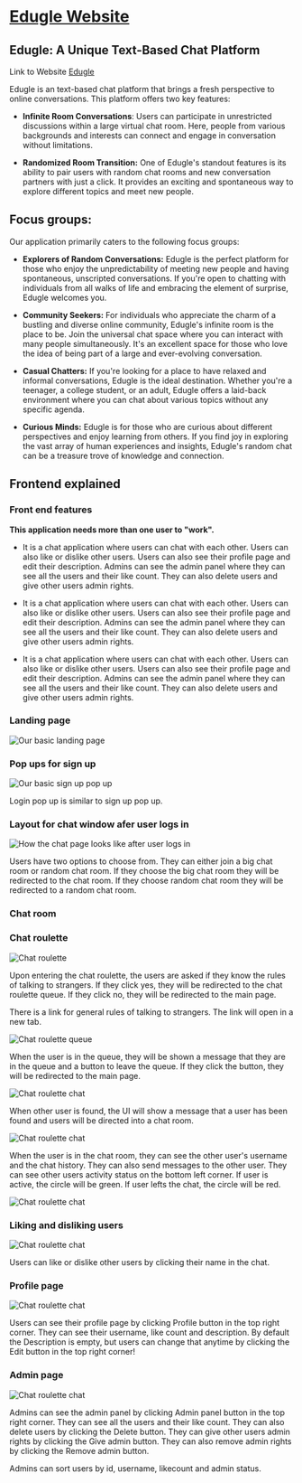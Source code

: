 # [Edugle Website](https://edugle-fro.onrender.com/)

## Edugle: A Unique Text-Based Chat Platform

Link to Website [Edugle](https://edugle-fro.onrender.com/)

Edugle is an text-based chat platform that brings a fresh perspective to online conversations. This platform offers two key features:

- **Infinite Room Conversations**: Users can participate in unrestricted discussions within a large virtual chat room. Here, people from various backgrounds and interests can connect and engage in conversation without limitations.

- **Randomized Room Transition:** One of Edugle's standout features is its ability to pair users with random chat rooms and new conversation partners with just a click. It provides an exciting and spontaneous way to explore different topics and meet new people.

## Focus groups:

Our application primarily caters to the following focus groups:

- **Explorers of Random Conversations:** Edugle is the perfect platform for those who enjoy the unpredictability of meeting new people and having spontaneous, unscripted conversations. If you're open to chatting with individuals from all walks of life and embracing the element of surprise, Edugle welcomes you.

- **Community Seekers:** For individuals who appreciate the charm of a bustling and diverse online community, Edugle's infinite room is the place to be. Join the universal chat space where you can interact with many people simultaneously. It's an excellent space for those who love the idea of being part of a large and ever-evolving conversation.

- **Casual Chatters:** If you're looking for a place to have relaxed and informal conversations, Edugle is the ideal destination. Whether you're a teenager, a college student, or an adult, Edugle offers a laid-back environment where you can chat about various topics without any specific agenda.

- **Curious Minds:** Edugle is for those who are curious about different perspectives and enjoy learning from others. If you find joy in exploring the vast array of human experiences and insights, Edugle's random chat can be a treasure trove of knowledge and connection.

## Frontend explained

### Front end features

**This application needs more than one user to "work".** 

- It is a chat application where users can chat with each other. Users can also like or dislike other users. Users can also see their profile page and edit their description. Admins can see the admin panel where they can see all the users and their like count. They can also delete users and give other users admin rights.

- It is a chat application where users can chat with each other. Users can also like or dislike other users. Users can also see their profile page and edit their description. Admins can see the admin panel where they can see all the users and their like count. They can also delete users and give other users admin rights.

- It is a chat application where users can chat with each other. Users can also like or dislike other users. Users can also see their profile page and edit their description. Admins can see the admin panel where they can see all the users and their like count. They can also delete users and give other users admin rights.

### Landing page

![Our basic landing page](/media/landingPage.png "Index page")

### Pop ups for sign up

![Our basic sign up pop up](/media/signUp.png "Sign up pop up")

Login pop up is similar to sign up pop up.

### Layout for chat window afer user logs in

![How the chat page looks like after user logs in](/media/mainPageLogin.png "Chat page")

Users have two options to choose from. They can either join a big chat room or random chat room. If they choose the big chat room they will be redirected to the chat room. If they choose random chat room they will be redirected to a random chat room.

### Chat room

### Chat roulette

![Chat roulette](/media/chatRoulette.png "Chat roulette")

Upon entering the chat roulette, the users are asked if they know the rules of talking to strangers. If they click yes, they will be redirected to the chat roulette queue. If they click no, they will be redirected to the main page.

There is a link for general rules of talking to strangers. The link will open in a new tab.

![Chat roulette queue](/media/queueWait.png "Chat roulette queue")

When the user is in the queue, they will be shown a message that they are in the queue and a button to leave the queue. If they click the button, they will be redirected to the main page.

![Chat roulette chat](/media/queueFind.png "Chat roulette chat find")

When other user is found, the UI will show a message that a user has been found and users will be directed into a chat room.

![Chat roulette chat](/media/talkingRoulette.png "Chat roulette chat")

When the user is in the chat room, they can see the other user's username and the chat history. They can also send messages to the other user. They can see other users activity status on the bottom left corner. If user is active, the circle will be green. If user lefts the chat, the circle will be red.

![Chat roulette chat](/media/userDisconnects.png "Chat roulette chat")

### Liking and disliking users

![Chat roulette chat](/media/likeUser.png "Chat roulette chat")

Users can like or dislike other users by clicking their name in the chat. 

### Profile page

![Chat roulette chat](/media/profile.png "Profile page")

Users can see their profile page by clicking Profile button in the top right corner. They can see their username, like count and description. By default the Description is empty, but users can change that anytime by clicking the Edit button in the top right corner!

### Admin page

![Chat roulette chat](/media/adminPaneeli.png "Admin panel")

Admins can see the admin panel by clicking Admin panel button in the top right corner. They can see all the users and their like count. They can also delete users by clicking the Delete button.
They can give other users admin rights by clicking the Give admin button. They can also remove admin rights by clicking the Remove admin button.

Admins can sort users by id, username, likecount and admin status.
